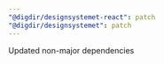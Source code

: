 ```yaml
---
"@digdir/designsystemet-react": patch
"@digdir/designsystemet": patch
---
```


Updated non-major dependencies
